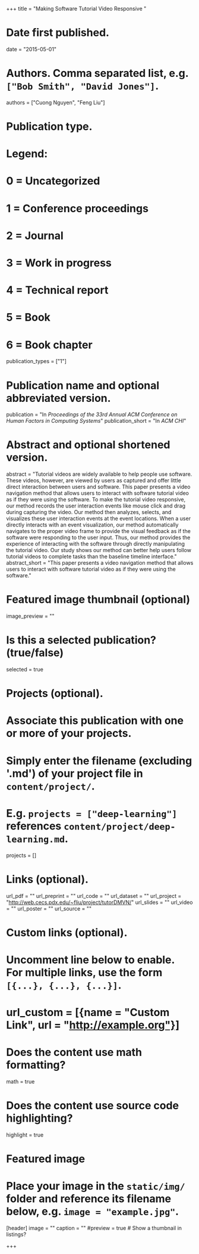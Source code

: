 +++
title = "Making Software Tutorial Video Responsive "

# Date first published.
date = "2015-05-01"

# Authors. Comma separated list, e.g. `["Bob Smith", "David Jones"]`.
authors = ["Cuong Nguyen", "Feng Liu"]

# Publication type.
# Legend:
# 0 = Uncategorized
# 1 = Conference proceedings
# 2 = Journal
# 3 = Work in progress
# 4 = Technical report
# 5 = Book
# 6 = Book chapter
publication_types = ["1"]

# Publication name and optional abbreviated version.
publication = "In *Proceedings of the 33rd Annual ACM Conference on Human Factors in Computing Systems*"
publication_short = "In *ACM CHI*"

# Abstract and optional shortened version.
abstract = "Tutorial videos are widely available to help people use software. These videos, however, are viewed by users as captured and offer little direct interaction between users and software. This paper presents a video navigation method that allows users to interact with software tutorial video as if they were using the software. To make the tutorial video responsive, our method records the user interaction events like mouse click and drag during capturing the video. Our method then analyzes, selects, and visualizes these user interaction events at the event locations. When a user directly interacts with an event visualization, our method automatically navigates to the proper video frame to provide the visual feedback as if the software were responding to the user input. Thus, our method provides the experience of interacting with the software through directly manipulating the tutorial video. Our study shows our method can better help users follow tutorial videos to complete tasks than the baseline timeline interface."
abstract_short = "This paper presents a video navigation method that allows users to interact with software tutorial video as if they were using the software."

# Featured image thumbnail (optional)
image_preview = ""

# Is this a selected publication? (true/false)
selected = true

# Projects (optional).
#   Associate this publication with one or more of your projects.
#   Simply enter the filename (excluding '.md') of your project file in `content/project/`.
#   E.g. `projects = ["deep-learning"]` references `content/project/deep-learning.md`.
projects = []

# Links (optional).
url_pdf = ""
url_preprint = ""
url_code = ""
url_dataset = ""
url_project = "http://web.cecs.pdx.edu/~fliu/project/tutorDMVN/"
url_slides = ""
url_video = ""
url_poster = ""
url_source = ""

# Custom links (optional).
#   Uncomment line below to enable. For multiple links, use the form `[{...}, {...}, {...}]`.
# url_custom = [{name = "Custom Link", url = "http://example.org"}]

# Does the content use math formatting?
math = true

# Does the content use source code highlighting?
highlight = true

# Featured image
# Place your image in the `static/img/` folder and reference its filename below, e.g. `image = "example.jpg"`.
[header]
image = ""
caption = ""
#preview = true  # Show a thumbnail in listings?

+++
